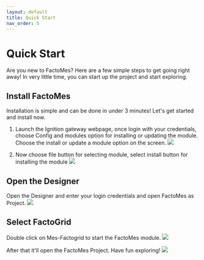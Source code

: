 ```yaml
---
layout: default
title: Quick Start
nav_order: 5
---
```

# Quick Start

Are you new to FactoMes? Here are a few simple steps to get going right away! In very little time, you can start up the project and start exploring. 

## Install FactoMes
Installation is simple and can be done in under 3 minutes! Let's get started and install now.

1.	Launch the Ignition gateway webpage, once login with your credentials, choose Config and modules option for installing or updating the module. Choose the install or update a module option on the screen.
 ![](../../assets/images/quickstart/installation-1.png) 

2.	Now choose file button for selecting module, select install button for installing the module
  ![](../../assets/images/quickstart/installation-2.png) 

## Open the Designer
Open the Designer and enter your login credentials and open FactoMes as Project.
![](../../assets/images/quickstart/installation-3.png)  

## Select FactoGrid
Double click on Mes-Factogrid to start the FactoMes module.
 ![](../../assets/images/quickstart/installation-4.png) 

After that it'll open the FactoMes Project. Have fun exploring! 
![](../../assets/images/quickstart/installation-5.png) 

